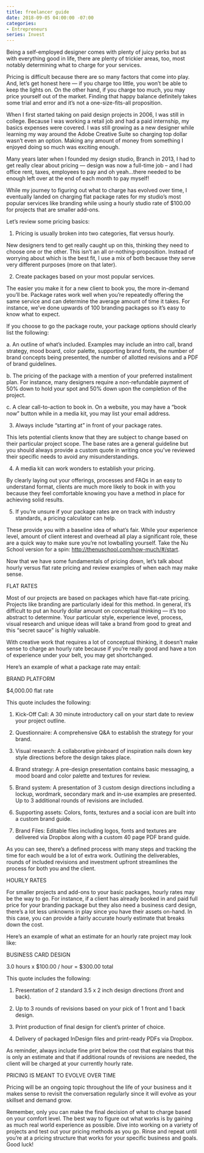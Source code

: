 ```yaml
---
title: freelancer guide
date: 2018-09-05 04:00:00 -07:00
categories:
- Entrepreneurs
series: Invest
---
```


Being a self-employed designer comes with plenty of juicy perks but as with everything good in life, there are plenty of trickier areas, too, most notably determining what to charge for your services.

Pricing is difficult because there are so many factors that come into play. And, let’s get honest here — if you charge too little, you won’t be able to keep the lights on. On the other hand, if you charge too much, you may price yourself out of the market. Finding that happy balance definitely takes some trial and error and it’s not a one-size-fits-all proposition.

When I first started taking on paid design projects in 2006, I was still in college. Because I was working a retail job and had a paid internship, my basics expenses were covered. I was still growing as a new designer while learning my way around the Adobe Creative Suite so charging top dollar wasn’t even an option. Making any amount of money from something I enjoyed doing so much was exciting enough.

Many years later when I founded my design studio, Branch in 2013, I had to get really clear about pricing — design was now a full-time job – and I had office rent, taxes, employees to pay and oh yeah…there needed to be enough left over at the end of each month to pay myself!

While my journey to figuring out what to charge has evolved over time, I eventually landed on charging flat package rates for my studio’s most popular services like branding while using a hourly studio rate of $100.00 for projects that are smaller add-ons.


Let’s review some pricing basics:


1. Pricing is usually broken into two categories, flat versus hourly.

New designers tend to get really caught up on this, thinking they need to choose one or the other. This isn’t an all or-nothing-proposition. Instead of worrying about which is the best fit, I use a mix of both because they serve very different purposes (more on that later).


2. Create packages based on your most popular services.

The easier you make it for a new client to book you, the more in-demand you’ll be. Package rates work well when you’re repeatedly offering the same service and can determine the average amount of time it takes. For instance, we’ve done upwards of 100 branding packages so it’s easy to know what to expect.

If you choose to go the package route, your package options should clearly list the following:

a. An outline of what’s included. Examples may include an intro call, brand strategy, mood board, color palette, supporting brand fonts, the number of brand concepts being presented, the number of allotted revisions and a PDF of brand guidelines.

b. The pricing of the package with a mention of your preferred installment plan. For instance, many designers require a non-refundable payment of 50% down to hold your spot and 50% down upon the completion of the project.

c. A clear call-to-action to book in. On a website, you may have a “book now” button while in a media kit, you may list your email address.


3. Always include “starting at” in front of your package rates.

This lets potential clients know that they are subject to change based on their particular project scope. The base rates are a general guideline but you should always provide a custom quote in writing once you’ve reviewed their specific needs to avoid any misunderstandings.


4. A media kit can work wonders to establish your pricing.

By clearly laying out your offerings, processes and FAQs in an easy to understand format, clients are much more likely to book in with you because they feel comfortable knowing you have a method in place for achieving solid results.

5. If you’re unsure if your package rates are on track with industry standards, a pricing calculator can help.

These provide you with a baseline idea of what’s fair. While your experience level, amount of client interest and overhead all play a significant role, these are a quick way to make sure you’re not lowballing yourself. Take the Nu School version for a spin: http://thenuschool.com/how-much/#/start.


Now that we have some fundamentals of pricing down, let’s talk about hourly versus flat rate pricing and review examples of when each may make sense.


FLAT RATES

Most of our projects are based on packages which have flat-rate pricing. Projects like branding are particularly ideal for this method. In general, it’s difficult to put an hourly dollar amount on conceptual thinking — it’s too abstract to determine. Your particular style, experience level, process, visual research and unique ideas will take a brand from good to great and this “secret sauce” is highly valuable.

With creative work that requires a lot of conceptual thinking, it doesn’t make sense to charge an hourly rate because if you’re really good and have a ton of experience under your belt, you may get shortchanged.

Here’s an example of what a package rate may entail:


BRAND PLATFORM

$4,000.00 flat rate


This quote includes the following:

1. Kick-Off Call: A 30 minute introductory call on your start date to review your project outline.

2. Questionnaire: A comprehensive Q&A to establish the strategy for your brand.

3. Visual research: A collaborative pinboard of inspiration nails down key style directions before the design takes place.

4. Brand strategy: A pre-design presentation contains basic messaging, a mood board and color palette and textures for review.

5. Brand system: A presentation of 3 custom design directions including a lockup, wordmark, secondary mark and in-use examples are presented. Up to 3 additional rounds of revisions are included.

6. Supporting assets: Colors, fonts, textures and a social icon are built into a custom brand guide.

7. Brand Files: Editable files including logos, fonts and textures are delivered via Dropbox along with a custom 40 page PDF brand guide.


As you can see, there’s a defined process with many steps and tracking the time for each would be a lot of extra work. Outlining the deliverables, rounds of included revisions and investment upfront streamlines the process for both you and the client. 


HOURLY RATES

For smaller projects and add-ons to your basic packages, hourly rates may be the way to go. For instance, if a client has already booked in and paid full price for your branding package but they also need a business card design, there’s a lot less unknowns in play since you have their assets on-hand. In this case, you can provide a fairly accurate hourly estimate that breaks down the cost.

Here’s an example of what an estimate for an hourly rate project may look like:


BUSINESS CARD DESIGN

3.0 hours x $100.00 / hour = $300.00 total


This quote includes the following:

1. Presentation of 2 standard 3.5 x 2 inch design directions (front and back).

2. Up to 3 rounds of revisions based on your pick of 1 front and 1 back design.

3. Print production of final design for client’s printer of choice.

4. Delivery of packaged InDesign files and print-ready PDFs via Dropbox.

As reminder, always include fine print below the cost that explains that this is only an estimate and that if additional rounds of revisions are needed, the client will be charged at your currently hourly rate.


PRICING IS MEANT TO EVOLVE OVER TIME

Pricing will be an ongoing topic throughout the life of your business and it makes sense to revisit the conversation regularly since it will evolve as your skillset and demand grow.

Remember, only you can make the final decision of what to charge based on your comfort level. The best way to figure out what works is by gaining as much real world experience as possible. Dive into working on a variety of projects and test out your pricing methods as you go. Rinse and repeat until you’re at a pricing structure that works for your specific business and goals.  Good luck!

